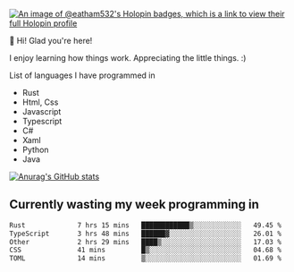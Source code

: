 [![An image of @eatham532's Holopin badges, which is a link to view their full Holopin profile](https://holopin.me/eatham532)](https://holopin.io/@eatham532)


👋 Hi! Glad you're here!

I enjoy learning how things work. Appreciating the little things. :)


List of languages I have programmed in
- Rust
- Html, Css
- Javascript
- Typescript
- C#
- Xaml
- Python
- Java

[![Anurag's GitHub stats](https://github-readme-stats.vercel.app/api?username=Eatham532&theme=dark)](https://github.com/anuraghazra/github-readme-stats)


## Currently wasting my week programming in
<!--START_SECTION:waka-->

```txt
Rust             7 hrs 15 mins   ████████████▒░░░░░░░░░░░░   49.45 %
TypeScript       3 hrs 48 mins   ██████▓░░░░░░░░░░░░░░░░░░   26.01 %
Other            2 hrs 29 mins   ████▒░░░░░░░░░░░░░░░░░░░░   17.03 %
CSS              41 mins         █▒░░░░░░░░░░░░░░░░░░░░░░░   04.68 %
TOML             14 mins         ▒░░░░░░░░░░░░░░░░░░░░░░░░   01.69 %
```

<!--END_SECTION:waka-->

